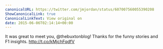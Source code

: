 ```yaml
---
canonicalURL: https://twitter.com/jmjordan/status/607007560055390208
ShowCanonicalLink: true
CanonicalLinkText: View original on
date: 2015-06-06T02:14:14+00:00
---
```

It was great to meet you, @thebuxtonblog! Thanks for the funny stories and F1 insights. http://t.co/kMjchFqdfV